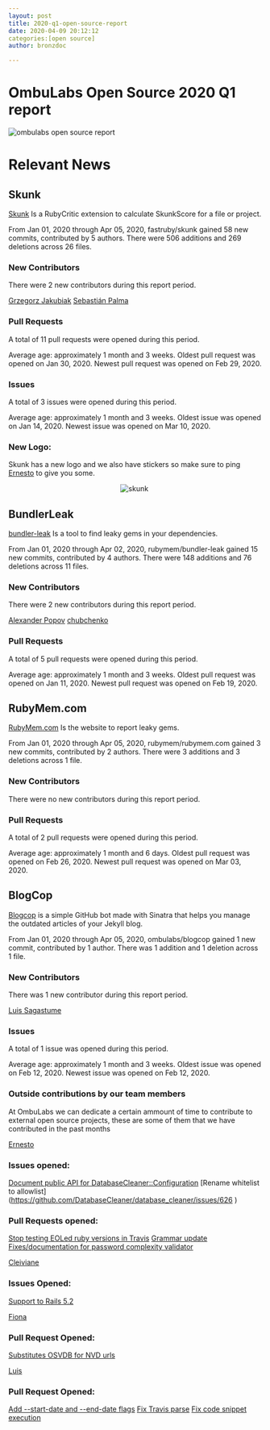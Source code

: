 ```yaml
---
layout: post
title: 2020-q1-open-source-report
date: 2020-04-09 20:12:12
categories:[open source]
author: bronzdoc

---
```


# OmbuLabs Open Source 2020 Q1 report

![ombulabs open source report](https://external-preview.redd.it/zbCp6e3VikD9vsKOtTGVKI90UnWIOZN5NMRNSvgvXxE.jpg?width=960&crop=smart&auto=webp&s=9318c01ae704565ad90f4736aec5af6b671d98fa)

# Relevant News

## Skunk

[Skunk](https://github.com/fastruby/skunk) Is a RubyCritic extension to calculate SkunkScore for a file or project.

From Jan 01, 2020 through Apr 05, 2020, fastruby/skunk gained 58 new commits, contributed by 5 authors. There were 506 additions and 269 deletions across 26 files.

### New Contributors
There were 2 new contributors during this report period.

[Grzegorz Jakubiak](https://github.com/grzegorz-jakubiak)
[Sebastián Palma](https://github.com/sebastian-palma)

### Pull Requests
A total of 11 pull requests were opened during this period.

Average age: approximately 1 month and 3 weeks.
Oldest pull request was opened on Jan 30, 2020.
Newest pull request was opened on Feb 29, 2020.

### Issues
A total of 3 issues were opened during this period.

Average age: approximately 1 month and 3 weeks.
Oldest issue was opened on Jan 14, 2020.
Newest issue was opened on Mar 10, 2020.

### New Logo:
Skunk has a new logo and we also have stickers so make sure to ping [Ernesto](https://github.com/etagwerker) to give you some.

<div style="text-align: center; width: 500px;">
  <img src="/blog/assets/images/skunk_logo.png" alt="skunk">
</div>

## BundlerLeak

[bundler-leak](https://github.com/rubymem/bundler-leak) Is a tool to find leaky gems in your dependencies.

From Jan 01, 2020 through Apr 02, 2020, rubymem/bundler-leak gained 15 new commits, contributed by 4 authors. There were 148 additions and 76 deletions across 11 files.

### New Contributors
There were 2 new contributors during this report period.

[Alexander Popov](https://github.com/AlexWayfer)
[chubchenko](https://github.com/chubchenko)

### Pull Requests
A total of 5 pull requests were opened during this period.

Average age: approximately 1 month and 3 weeks.
Oldest pull request was opened on Jan 11, 2020.
Newest pull request was opened on Feb 19, 2020.

## RubyMem.com

[RubyMem.com](https://github.com/rubymem/rubymem.com) Is the website to report leaky gems.

From Jan 01, 2020 through Apr 05, 2020, rubymem/rubymem.com gained 3 new commits, contributed by 2 authors. There were 3 additions and 3 deletions across 1 file.

### New Contributors
There were no new contributors during this report period.

### Pull Requests
A total of 2 pull requests were opened during this period.

Average age: approximately 1 month and 6 days.
Oldest pull request was opened on Feb 26, 2020.
Newest pull request was opened on Mar 03, 2020.

## BlogCop

[Blogcop](https://github.com/ombulabs/blogcop) is a simple GitHub bot made with Sinatra that helps you manage the outdated articles of your Jekyll blog.

From Jan 01, 2020 through Apr 05, 2020, ombulabs/blogcop gained 1 new commit, contributed by 1 author. There was 1 addition and 1 deletion across 1 file.

### New Contributors
There was 1 new contributor during this report period.

[Luis Sagastume](https://github.com/bronzdoc)

### Issues
A total of 1 issue was opened during this period.

Average age: approximately 1 month and 3 weeks.
Oldest issue was opened on Feb 12, 2020.
Newest issue was opened on Feb 12, 2020.


### Outside contributions by our team members

At OmbuLabs we can dedicate a certain ammount of time to contribute to external open source projects, these are some of them that we have contributed in the past months

[Ernesto](https://github.com/etagwerker)

### Issues opened:
   [Document public API for DatabaseCleaner::Configuration](https://github.com/DatabaseCleaner/database_cleaner/issues/631)
   [Rename whitelist to allowlist] (https://github.com/DatabaseCleaner/database_cleaner/issues/626 )
### Pull Requests opened:
   [Stop testing EOLed ruby versions in Travis](https://github.com/attr-encrypted/attr_encrypted/pull/364)
   [Grammar update](https://github.com/rails/rails/pull/38441)
   [Fixes/documentation for password complexity validator](https://github.com/devise-security/devise-security/pull/179)

[Cleiviane](https://github.com/cleicar)

### Issues Opened:
[Support to Rails 5.2](https://github.com/fac/hestia/issues/15)

[Fiona](https://github.com/FionaDL)

### Pull Request Opened:
[Substitutes OSVDB for NVD urls](https://github.com/devise-security/devise-security/pull/179)

[Luis](https://github.com/bronzdoc)

### Pull Request Opened:
[Add --start-date and --end-date flags](https://github.com/duckinator/inq/pull/286)
[Fix Travis parse](https://github.com/duckinator/inq/pull/290)
[Fix code snippet execution](https://github.com/rubyapi/code-runtime/pull/2)

